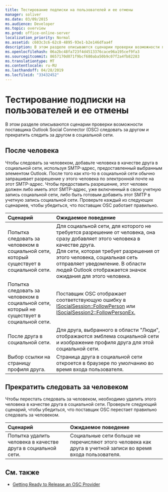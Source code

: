 ```yaml
---
title: Тестирование подписки на пользователей и ее отмены
manager: soliver
ms.date: 03/09/2015
ms.audience: Developer
ms.topic: overview
ms.prod: office-online-server
localization_priority: Normal
ms.assetid: c603c3c6-62c8-4895-93e1-b2e146dfaa4f
description: В этом разделе описываются сценарии проверки возможности поставщика Outlook Social Connector (OSC) следовать за другом и прекратить следить за другом в социальной сети.
ms.openlocfilehash: 06a2bc48fa723f4d4513376cace96a195cef9fa3
ms.sourcegitcommit: 8657170d071f9bcf680aba50b9c07f2a4fb82283
ms.translationtype: MT
ms.contentlocale: ru-RU
ms.lasthandoff: 04/28/2019
ms.locfileid: "33432452"
---
```

# <a name="testing-following-and-stop-following-persons"></a>Тестирование подписки на пользователей и ее отмены

В этом разделе описываются сценарии проверки возможности поставщика Outlook Social Connector (OSC) следовать за другом и прекратить следить за другом в социальной сети.
  
## <a name="following-a-person"></a>После человека

Чтобы следовать за человеком, добавьте человека в качестве друга в социальной сети, используя SMTP-адрес, предоставленный выбранным элементом Outlook. После того как кто-то в социальной сети обычно запрашивает разрешение у этого человека по электронной почте на этот SMTP-адрес. Чтобы предоставить разрешение, этот человек должен либо иметь этот SMTP-адрес, уже включенный в свою учетную запись социальной сети, либо быть готовым добавить этот SMTP в учетную запись социальной сети. Проверьте каждый из следующих сценариев, чтобы убедиться, что поставщик OSC работает правильно.
  
|**Сценарий**|**Ожидаемое поведение**|
|:-----|:-----|
|Попытка следовать за человеком в социальной сети, который существует в социальной сети.  <br/> |Для социальной сети, для которого не требуется разрешение от человека, она сразу добавляет этого человека в качестве друга.  <br/> Для сети, которая требует разрешения от этого человека, социальная сеть отправляет уведомление. В области людей Outlook отображается значок ожидания для этого человека.  <br/> |
|Попытка следовать за человеком в социальной сети, который не существует в социальной сети.  <br/> |Поставщик OSC отображает соответствующую ошибку в [ISocialSession::FollowPerson](isocialsession-followperson.md) или [ISocialSession2::FollowPersonEx.](isocialsession2-followpersonex.md)  <br/> |
|После друга в социальной сети.  <br/> |Для друга, выбранного в области "Люди", отображаются эмблема социальной сети и изображение профиля друга для этой социальной сети.  <br/> |
|Выбор ссылки на страницу профиля друга.  <br/> |Страница друга в социальной сети откроется в браузере по умолчанию во время входа пользователя.  <br/> |
   
## <a name="stop-following-a-person"></a>Прекратить следовать за человеком

Чтобы перестать следовать за человеком, необходимо удалить этого человека в качестве друга в социальной сети. Проверьте следующий сценарий, чтобы убедиться, что поставщик OSC перестает правильно следовать за человеком.
  
|**Сценарий**|**Ожидаемое поведение**|
|:-----|:-----|
|Попытка удалить человека в качестве друга в социальной сети.  <br/> |Социальные сети больше не перечисляют этого человека как друга в учетной записи во время входа пользователя.  <br/> |
   
## <a name="see-also"></a>См. также

- [Getting Ready to Release an OSC Provider](getting-ready-to-release-an-osc-provider.md)

